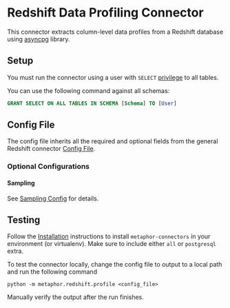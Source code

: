 # Redshift Data Profiling Connector

This connector extracts column-level data profiles from a Redshift database using [asyncpg](https://github.com/MagicStack/asyncpg) library.

## Setup

You must run the connector using a user with `SELECT` [privilege](https://www.postgresql.org/docs/current/ddl-priv.html) to all tables.

You can use the following command against all schemas:

```sql
GRANT SELECT ON ALL TABLES IN SCHEMA [Schema] TO [User]
```

## Config File

The config file inherits all the required and optional fields from the general Redshift connector [Config File](../README.md#config-file).

### Optional Configurations

#### Sampling

See [Sampling Config](../../common/docs/sampling.md) for details.

## Testing

Follow the [Installation](../../README.md) instructions to install `metaphor-connectors` in your environment (or virtualenv). Make sure to include either `all` or `postgresql` extra.

To test the connector locally, change the config file to output to a local path and run the following command

```shell
python -m metaphor.redshift.profile <config_file>
```

Manually verify the output after the run finishes.
